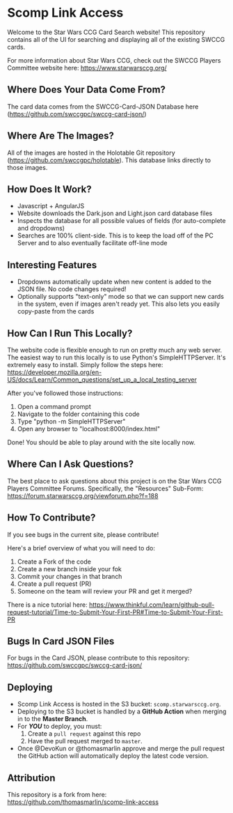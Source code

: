 # Scomp Link Access 
Welcome to the Star Wars CCG Card Search website! This repository contains all of the UI for searching and displaying all of the existing SWCCG cards.

For more information about Star Wars CCG, check out the SWCCG Players Committee website here: https://www.starwarsccg.org/


## Where Does Your Data Come From?
The card data comes from the SWCCG-Card-JSON Database here (https://github.com/swccgpc/swccg-card-json/)


## Where Are The Images?
All of the images are hosted in the Holotable Git repository (https://github.com/swccgpc/holotable). This database links directly to those images.


## How Does It Work?
* Javascript + AngularJS
* Website downloads the Dark.json and Light.json card database files
* Inspects the database for all possible values of fields (for auto-complete and dropdowns)
* Searches are 100% client-side.  This is to keep the load off of the PC Server and to also eventually facilitate off-line mode


## Interesting Features
* Dropdowns automatically update when new content is added to the JSON file. No code changes required!
* Optionally supports "text-only" mode so that we can support new cards in the system, even if images aren't ready yet. This also lets you easily copy-paste from the cards


## How Can I Run This Locally?
The website code is flexible enough to run on pretty much any web server.  The easiest way to run this locally is to use Python's SimpleHTTPServer.  It's extremely easy to install. Simply follow the steps here:
https://developer.mozilla.org/en-US/docs/Learn/Common_questions/set_up_a_local_testing_server

After you've followed those instructions:
1) Open a command prompt
2) Navigate to the folder containing this code
3) Type  "python -m SimpleHTTPServer"
4) Open any browser to "localhost:8000/index.html"

Done!  You should be able to play around with the site locally now.


## Where Can I Ask Questions?
The best place to ask questions about this project is on the Star Wars CCG Players Committee Forums. Specifically, the "Resources" Sub-Form: https://forum.starwarsccg.org/viewforum.php?f=188


## How To Contribute?
If you see bugs in the current site, please contribute!  

Here's a brief overview of what you will need to do:
1. Create a Fork of the code
2. Create a new branch inside your fok
3. Commit your changes in that branch
4. Create a pull request (PR)
5. Someone on the team will review your PR and get it merged?

There is a nice tutorial here:
https://www.thinkful.com/learn/github-pull-request-tutorial/Time-to-Submit-Your-First-PR#Time-to-Submit-Your-First-PR


## Bugs In Card JSON Files
For bugs in the Card JSON, please contribute to this repository: https://github.com/swccgpc/swccg-card-json/


## Deploying

* Scomp Link Access is hosted in the S3 bucket: `scomp.starwarsccg.org`.
* Deploying to the S3 bucket is handled by a **GitHub Action** when merging in to the **Master Branch**.
* For _**YOU**_ to deploy, you must:
  1. Create a `pull request` against this repo
  2. Have the pull request merged to `master`.
* Once @DevoKun or @thomasmarlin approve and merge the pull request the GitHub action will automatically deploy the latest code version.


## Attribution
This repository is a fork from here:  
https://github.com/thomasmarlin/scomp-link-access

